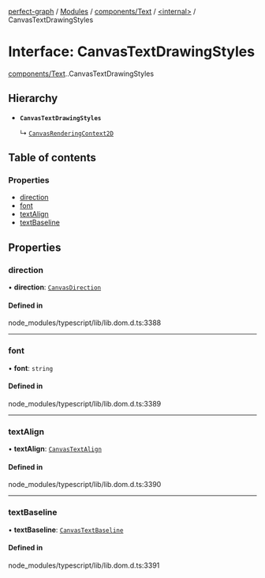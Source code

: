 [perfect-graph](../README.md) / [Modules](../modules.md) / [components/Text](../modules/components_Text.md) / [<internal\>](../modules/components_Text._internal_.md) / CanvasTextDrawingStyles

# Interface: CanvasTextDrawingStyles

[components/Text](../modules/components_Text.md).[<internal>](../modules/components_Text._internal_.md).CanvasTextDrawingStyles

## Hierarchy

- **`CanvasTextDrawingStyles`**

  ↳ [`CanvasRenderingContext2D`](components_Text._internal_.CanvasRenderingContext2D.md)

## Table of contents

### Properties

- [direction](components_Text._internal_.CanvasTextDrawingStyles.md#direction)
- [font](components_Text._internal_.CanvasTextDrawingStyles.md#font)
- [textAlign](components_Text._internal_.CanvasTextDrawingStyles.md#textalign)
- [textBaseline](components_Text._internal_.CanvasTextDrawingStyles.md#textbaseline)

## Properties

### direction

• **direction**: [`CanvasDirection`](../modules/components_Text._internal_.md#canvasdirection)

#### Defined in

node_modules/typescript/lib/lib.dom.d.ts:3388

___

### font

• **font**: `string`

#### Defined in

node_modules/typescript/lib/lib.dom.d.ts:3389

___

### textAlign

• **textAlign**: [`CanvasTextAlign`](../modules/components_Text._internal_.md#canvastextalign)

#### Defined in

node_modules/typescript/lib/lib.dom.d.ts:3390

___

### textBaseline

• **textBaseline**: [`CanvasTextBaseline`](../modules/components_Text._internal_.md#canvastextbaseline)

#### Defined in

node_modules/typescript/lib/lib.dom.d.ts:3391
